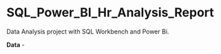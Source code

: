 # SQL_Power_BI_Hr_Analysis_Report
Data Analysis project with SQL Workbench and Power Bi.

**Data** - 
